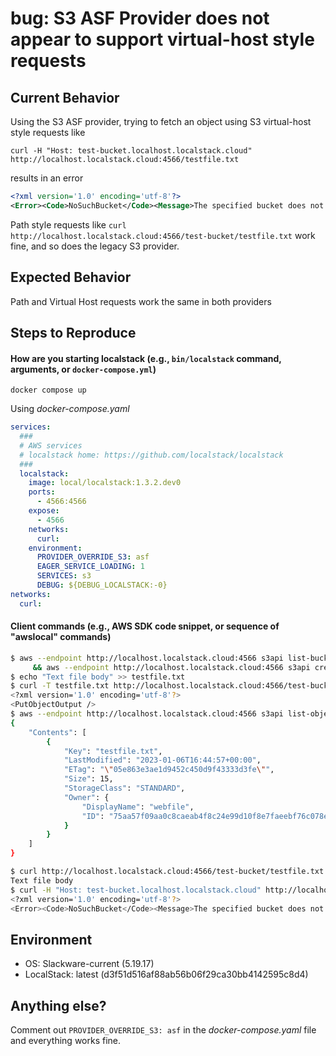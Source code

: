 # bug: S3 ASF Provider does not appear to support virtual-host style requests

## Current Behavior

Using the S3 ASF provider, trying to fetch an object using S3 virtual-host style requests like

`curl -H "Host: test-bucket.localhost.localstack.cloud" http://localhost.localstack.cloud:4566/testfile.txt`

results in an error

```xml
<?xml version='1.0' encoding='utf-8'?>
<Error><Code>NoSuchBucket</Code><Message>The specified bucket does not exist</Message><RequestId>CC1D26J86EMA9PP8UJY4AMKUBPS0E188KTPMO8HQVECZ58J04LKF</RequestId><BucketName>testfile.txt</BucketName></Error>
```

Path style requests like `curl http://localhost.localstack.cloud:4566/test-bucket/testfile.txt` work fine, and so does the legacy S3 provider.

## Expected Behavior

Path and Virtual Host requests work the same in both providers

## Steps to Reproduce

#### How are you starting localstack (e.g., `bin/localstack` command, arguments, or `docker-compose.yml`)
`docker compose up`

Using _docker-compose.yaml_

```yaml
services:
  ###
  # AWS services
  # localstack home: https://github.com/localstack/localstack
  ###
  localstack:
    image: local/localstack:1.3.2.dev0
    ports:
      - 4566:4566
    expose:
      - 4566
    networks:
      curl:
    environment:
      PROVIDER_OVERRIDE_S3: asf
      EAGER_SERVICE_LOADING: 1
      SERVICES: s3
      DEBUG: ${DEBUG_LOCALSTACK:-0}
networks:
  curl:
```

#### Client commands (e.g., AWS SDK code snippet, or sequence of "awslocal" commands)

```sh
$ aws --endpoint http://localhost.localstack.cloud:4566 s3api list-buckets \
     && aws --endpoint http://localhost.localstack.cloud:4566 s3api create-bucket --bucket test-bucket
$ echo "Text file body" >> testfile.txt
$ curl -T testfile.txt http://localhost.localstack.cloud:4566/test-bucket/testfile.txt
<?xml version='1.0' encoding='utf-8'?>
<PutObjectOutput />
$ aws --endpoint http://localhost.localstack.cloud:4566 s3api list-objects --bucket test-bucket
{
    "Contents": [
        {
            "Key": "testfile.txt",
            "LastModified": "2023-01-06T16:44:57+00:00",
            "ETag": "\"05e863e3ae1d9452c450d9f43333d3fe\"",
            "Size": 15,
            "StorageClass": "STANDARD",
            "Owner": {
                "DisplayName": "webfile",
                "ID": "75aa57f09aa0c8caeab4f8c24e99d10f8e7faeebf76c078efc7c6caea54ba06a"
            }
        }
    ]
}

$ curl http://localhost.localstack.cloud:4566/test-bucket/testfile.txt
Text file body
$ curl -H "Host: test-bucket.localhost.localstack.cloud" http://localhost.localstack.cloud:4566/testfile.txt
<?xml version='1.0' encoding='utf-8'?>
<Error><Code>NoSuchBucket</Code><Message>The specified bucket does not exist</Message><RequestId>CC1D26J86EMA9PP8UJY4AMKUBPS0E188KTPMO8HQVECZ58J04LKF</RequestId><BucketName>testfile.txt</BucketName></Error>
```

## Environment

- OS: Slackware-current (5.19.17)
- LocalStack: latest (d3f51d516af88ab56b06f29ca30bb4142595c8d4)

## Anything else?

Comment out `PROVIDER_OVERRIDE_S3: asf`  in the _docker-compose.yaml_ file and everything works fine.
